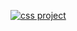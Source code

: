 [![css project](http://img.youtube.com/vi/HafONiAP57I/0.jpg)](http://www.youtube.com/watch?v=HafONiAP57I "car sharing css project")